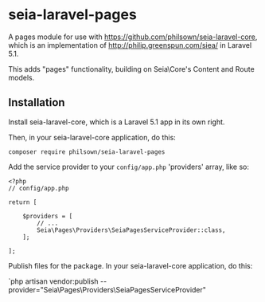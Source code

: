 # seia-laravel-pages

A pages module for use with https://github.com/philsown/seia-laravel-core, which is an implementation of http://philip.greenspun.com/siea/ in Laravel 5.1.

This adds "pages" functionality, building on Seia\Core's Content and Route models.

## Installation

Install seia-laravel-core, which is a Laravel 5.1 app in its own right.

Then, in your seia-laravel-core application, do this:

`composer require philsown/seia-laravel-pages`

Add the service provider to your `config/app.php` 'providers' array, like so:

```lang=php
<?php
// config/app.php

return [

    $providers = [
        // ...
        Seia\Pages\Providers\SeiaPagesServiceProvider::class,
    ];

];
```

Publish files for the package. In your seia-laravel-core application, do this:

`php artisan vendor:publish --provider="Seia\Pages\Providers\SeiaPagesServiceProvider"
